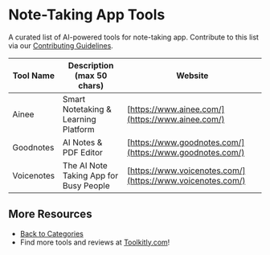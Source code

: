 # Note-Taking App Tools

A curated list of AI-powered tools for note-taking app. Contribute to this list via our [Contributing Guidelines](../CONTRIBUTING.md).

| Tool Name | Description (max 50 chars) | Website |
|-----------|----------------------------|---------|
| Ainee | Smart Notetaking & Learning Platform | [https://www.ainee.com/](https://www.ainee.com/) |
| Goodnotes | AI Notes & PDF Editor | [https://www.goodnotes.com/](https://www.goodnotes.com/) |
| Voicenotes | The AI Note Taking App for Busy People | [https://www.voicenotes.com/](https://www.voicenotes.com/) |

## More Resources
- [Back to Categories](../README.md)
- Find more tools and reviews at [Toolkitly.com](https://toolkitly.com)!
